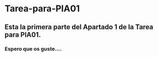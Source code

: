 # Tarea-para-PIA01
## Esta la primera parte del Apartado 1 de la Tarea para PIA01.
### Espero que os guste....
